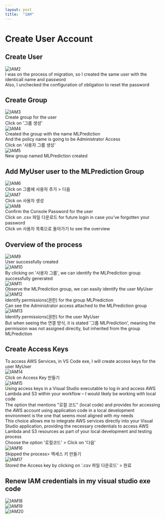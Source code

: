 ```yaml
---
layout: post
title:  "IAM"
---
```


# Create User Account
## Create User
![IAM2](https://github.com/growingpenguin/growingpenguin.github.io/assets/110277903/1f9bbf10-a1e1-4fe4-8ebd-292ef52f1ac7) <br/>
I was on the process of migration, so I created the same user with the identicall name and password <br/>
Also, I unchecked the configuration of obligation to reset the password <br/>
## Create Group
![IAM3](https://github.com/growingpenguin/growingpenguin.github.io/assets/110277903/f705684e-2dd0-4433-ac97-2889c49ac9bd) <br/>
Create group for the user <br/>
Click on '그룹 생성' <br/>
![IAM4](https://github.com/growingpenguin/growingpenguin.github.io/assets/110277903/4d150fd7-9c44-4d6f-ad97-551a16fd746e) <br/>
Created the group with the name MLPrediction <br/>
And the policy name is going to be Administrator Access <br/>
Click on '사용자 그룹 생성' <br/>
![IAM5](https://github.com/growingpenguin/growingpenguin.github.io/assets/110277903/478ec904-9d43-4d08-b03e-a9a6d1b9220f) <br/>
New group named MLPrediction created <br/>
## Add MyUser user to the MLPrediction Group 
![IAM6](https://github.com/growingpenguin/growingpenguin.github.io/assets/110277903/ed3f55f2-f683-4f69-8226-c16b01825829) <br/>
Click on 그룹에 사용자 추가 > 다음 <br/>
![IAM7](https://github.com/growingpenguin/growingpenguin.github.io/assets/110277903/37f846cb-5a12-431e-9806-b23f2c4ee3ac) <br/>
Click on 사용자 생성 <br/>
![IAM8](https://github.com/growingpenguin/growingpenguin.github.io/assets/110277903/eb27ec04-454b-4d96-8560-3260789834bf) <br/>
Confirm the Console Password for the user <br/>
Click on .csv 파일 다운로드 for future login in case you've forgotten your password <br/> 
Click on 사용자 목록으로 돌아가기 to see the overview <br/> 
## Overview of the process
![IAM9](https://github.com/growingpenguin/growingpenguin.github.io/assets/110277903/123b16b9-43fd-45c4-adb1-586969ef8e12) <br/> 
User successfully created <br/>
![IAM10](https://github.com/growingpenguin/growingpenguin.github.io/assets/110277903/e6d69de2-3f03-4b4e-896f-c0fbe264fd01) <br/>
By clicking on '사용자 그룹', we can identify the MLPrediction group successfully generated <br/>
![IAM11](https://github.com/growingpenguin/growingpenguin.github.io/assets/110277903/7fd8c5ba-8e6f-48cd-b2ad-83e54498ee0c) <br/>
Observe the MLPrediction group, we can easily identify the user MyUser <br/>
![IAM12](https://github.com/growingpenguin/growingpenguin.github.io/assets/110277903/34f5de8a-f558-4692-a384-d2a0960ba99d) <br/>
Identify permissions(권한) for the group MLPrediction <br/>
Can see the Administrator access attached to the MLPrediction group <br/>
![IAM13](https://github.com/growingpenguin/growingpenguin.github.io/assets/110277903/5137b7e5-4aab-40d7-a3aa-bf86616d951f) <br/>
Identify permissions(권한) for the user MyUser <br/>
But when seeing the 연결 방식, it is stated '그룹 MLPrediction', meaning the permission was not assigned directly, but inherited from the group MLPrediction <br/>
## Create Access Keys
To access AWS Services, in VS Code exe, I will create access keys for the user MyUser <br/>
![IAM14](https://github.com/growingpenguin/growingpenguin.github.io/assets/110277903/06210b02-b42d-4c3c-88c6-36c3a887e471) <br/>
Click on Access Key 만들기 <br/>
![IAM15](https://github.com/growingpenguin/growingpenguin.github.io/assets/110277903/d97682b8-cb95-42aa-8165-6e96d0bc49f9) <br/>
Using access keys in a Visual Studio executable to log in and access AWS Lambda and S3 within your workflow – I would likely be working with local code <br/>
The option that mentions "로컬 코드" (local code) and provides for accessing the AWS account using application code in a local development environment is the one that seems most aligned with my needs <br/>
This choice allows me to integrate AWS services directly into your Visual Studio application, providing the necessary credentials to access AWS Lambda and S3 resources as part of your local development and testing process <br/>
Choose the option '로컬코드' > Click on '다음' <br/>
![IAM16](https://github.com/growingpenguin/growingpenguin.github.io/assets/110277903/c0c7f9b6-4487-4537-be87-57c7881bd3ec) <br/>
Skipped the process> 엑세스 키 만들기 <br/>
![IAM17](https://github.com/growingpenguin/growingpenguin.github.io/assets/110277903/c077d41c-5a2e-4bfe-8768-d5f850fdec37) <br/>
Stored the Access key by clicking on '.csv 파일 다운로드' > 완료 <br/>
## Renew IAM credentials in my visual studio exe code
![IAM18](https://github.com/growingpenguin/growingpenguin.github.io/assets/110277903/10d8e8b9-b4b9-4b86-8774-4fd49ded3fbe) <br/>
![IAM19](https://github.com/growingpenguin/growingpenguin.github.io/assets/110277903/ac7f4df6-44e1-4a38-ba94-05646af59cc7) <br/>
![IAM20](https://github.com/growingpenguin/growingpenguin.github.io/assets/110277903/da41b02a-02e8-42c3-9c9b-66a68a73c3bb) <br/>

